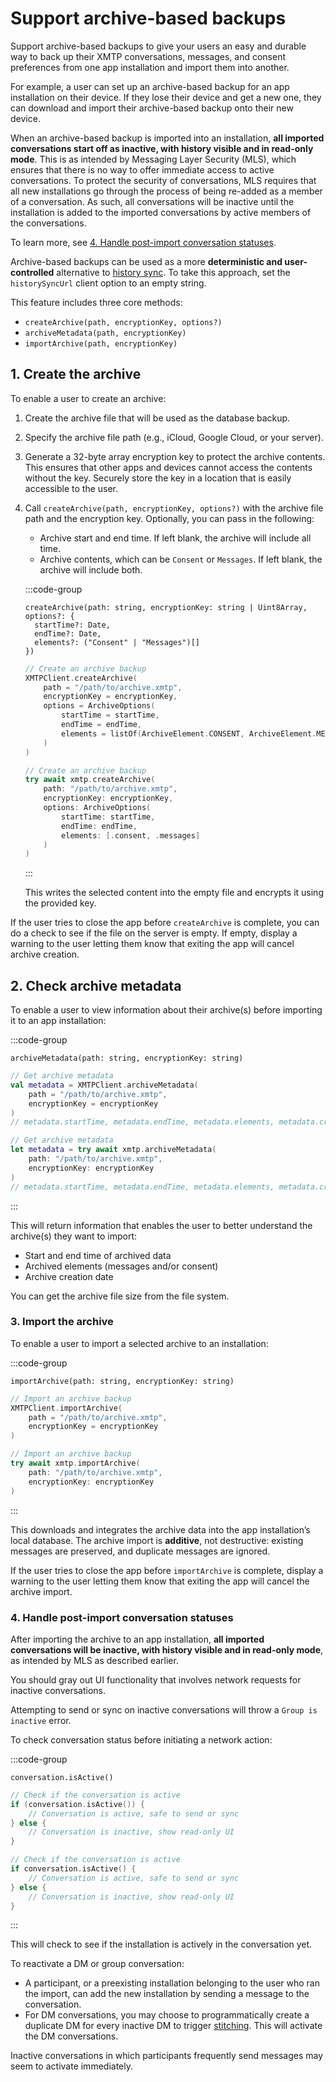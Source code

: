 # Support archive-based backups

Support archive-based backups to give your users an easy and durable way to back up their XMTP conversations, messages, and consent preferences from one app installation and import them into another.

For example, a user can set up an archive-based backup for an app installation on their device. If they lose their device and get a new one, they can download and import their archive-based backup onto their new device.

When an archive-based backup is imported into an installation, **all imported conversations start off as inactive, with history visible and in read-only mode**. This is as intended by Messaging Layer Security (MLS), which ensures that there is no way to offer immediate access to active conversations. To protect the security of conversations, MLS requires that all new installations go through the process of being re-added as a member of a conversation. As such, all conversations will be inactive until the installation is added to the imported conversations by active members of the conversations.

To learn more, see [4. Handle post-import conversation statuses](#4-handle-post-import-conversation-statuses).

Archive-based backups can be used as a more **deterministic and user-controlled** alternative to [history sync](/inboxes/history-sync). To take this approach, set the `historySyncUrl` client option to an empty string.

This feature includes three core methods:

- `createArchive(path, encryptionKey, options?)`
- `archiveMetadata(path, encryptionKey)`
- `importArchive(path, encryptionKey)`

## 1. Create the archive

To enable a user to create an archive:

1. Create the archive file that will be used as the database backup.
2. Specify the archive file path (e.g., iCloud, Google Cloud, or your server).
3. Generate a 32-byte array encryption key to protect the archive contents. This ensures that other apps and devices cannot access the contents without the key. Securely store the key in a location that is easily accessible to the user.
4. Call `createArchive(path, encryptionKey, options?)` with the archive file path and the encryption key. Optionally, you can pass in the following:
   - Archive start and end time. If left blank, the archive will include all time.
   - Archive contents, which can be `Consent` or `Messages`. If left blank, the archive will include both.

    :::code-group

    ```tsx [React Native]
    createArchive(path: string, encryptionKey: string | Uint8Array, options?: {
      startTime?: Date,
      endTime?: Date,
      elements?: ("Consent" | "Messages")[]
    })
    ```

    ```kotlin [Kotlin]
    // Create an archive backup
    XMTPClient.createArchive(
        path = "/path/to/archive.xmtp",
        encryptionKey = encryptionKey,
        options = ArchiveOptions(
            startTime = startTime,
            endTime = endTime,
            elements = listOf(ArchiveElement.CONSENT, ArchiveElement.MESSAGES)
        )
    )
    ```

    ```swift [Swift]
    // Create an archive backup
    try await xmtp.createArchive(
        path: "/path/to/archive.xmtp",
        encryptionKey: encryptionKey,
        options: ArchiveOptions(
            startTime: startTime,
            endTime: endTime,
            elements: [.consent, .messages]
        )
    )
    ```

    :::

    This writes the selected content into the empty file and encrypts it using the provided key.

If the user tries to close the app before `createArchive` is complete, you can do a check to see if the file on the server is empty. If empty, display a warning to the user letting them know that exiting the app will cancel archive creation.

## 2. Check archive metadata

To enable a user to view information about their archive(s) before importing it to an app installation:

:::code-group

```tsx [React Native]
archiveMetadata(path: string, encryptionKey: string)
```

```kotlin [Kotlin]
// Get archive metadata
val metadata = XMTPClient.archiveMetadata(
    path = "/path/to/archive.xmtp",
    encryptionKey = encryptionKey
)
// metadata.startTime, metadata.endTime, metadata.elements, metadata.createdAt
```

```swift [Swift]
// Get archive metadata
let metadata = try await xmtp.archiveMetadata(
    path: "/path/to/archive.xmtp",
    encryptionKey: encryptionKey
)
// metadata.startTime, metadata.endTime, metadata.elements, metadata.createdAt
```

:::

This will return information that enables the user to better understand the archive(s) they want to import:

- Start and end time of archived data
- Archived elements (messages and/or consent)
- Archive creation date

You can get the archive file size from the file system.

### 3. Import the archive

To enable a user to import a selected archive to an installation:

:::code-group

```tsx [React Native]
importArchive(path: string, encryptionKey: string)
```

```kotlin [Kotlin]
// Import an archive backup
XMTPClient.importArchive(
    path = "/path/to/archive.xmtp",
    encryptionKey = encryptionKey
)
```

```swift [Swift]
// Import an archive backup
try await xmtp.importArchive(
    path: "/path/to/archive.xmtp",
    encryptionKey: encryptionKey
)
```

:::

This downloads and integrates the archive data into the app installation’s local database. The archive import is **additive**, not destructive: existing messages are preserved, and duplicate messages are ignored.

If the user tries to close the app before `importArchive` is complete, display a warning to the user letting them know that exiting the app will cancel the archive import.

### 4. Handle post-import conversation statuses

After importing the archive to an app installation, **all imported conversations will be inactive, with history visible and in read-only mode**, as intended by MLS as described earlier.

You should gray out UI functionality that involves network requests for inactive conversations.

Attempting to send or sync on inactive conversations will throw a `Group is inactive` error.

To check conversation status before initiating a network action:

:::code-group

```tsx [React Native]
conversation.isActive()
```

```kotlin [Kotlin]
// Check if the conversation is active
if (conversation.isActive()) {
    // Conversation is active, safe to send or sync
} else {
    // Conversation is inactive, show read-only UI
}
```

```swift [Swift]
// Check if the conversation is active
if conversation.isActive() {
    // Conversation is active, safe to send or sync
} else {
    // Conversation is inactive, show read-only UI
}
```

:::


This will check to see if the installation is actively in the conversation yet.

To reactivate a DM or group conversation:

- A participant, or a preexisting installation belonging to the user who ran the import, can add the new installation by sending a message to the conversation.
- For DM conversations, you may choose to programmatically create a duplicate DM for every inactive DM to trigger [stitching](/inboxes/push-notifs/understand-push-notifs#dm-stitching-considerations-for-push-notifications). This will activate the DM conversations.

Inactive conversations in which participants frequently send messages may seem to activate immediately.
